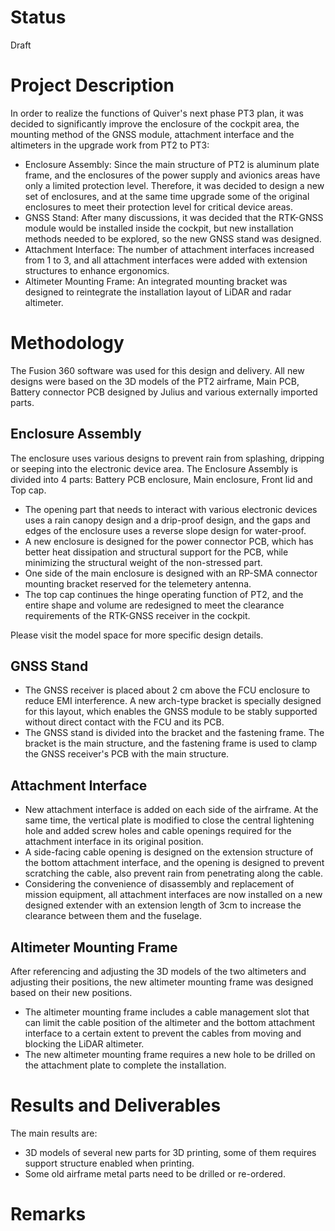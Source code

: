<!--Chinese language comparison included 包含汉语对照-->
# Status 

Draft

# Project Description

In order to realize the functions of Quiver's next phase PT3 plan, it was decided to significantly improve the enclosure of the cockpit area, the mounting method of the GNSS module, attachment interface and the altimeters in the upgrade work from PT2 to PT3:

- Enclosure Assembly: Since the main structure of PT2 is aluminum plate frame, and the enclosures of the power supply and avionics areas have only a limited protection level. Therefore, it was decided to design a new set of enclosures, and at the same time upgrade some of the original enclosures to meet their protection level for critical device areas.
- GNSS Stand: After many discussions, it was decided that the RTK-GNSS module would be installed inside the cockpit, but new installation methods needed to be explored, so the new GNSS stand was designed.
- Attachment Interface: The number of attachment interfaces increased from 1 to 3, and all attachment interfaces were added with extension structures to enhance ergonomics.
- Altimeter Mounting Frame: An integrated mounting bracket was designed to reintegrate the installation layout of LiDAR and radar altimeter.

<!-- 
为了实现Quiver下一阶段的PT3计划中的功能，决定在PT2至PT3的升级工作中，对cockpit区域的外壳、GNSS模块、attachment interface和高度计安装方式进行大幅度改良：

- Enclosure Assembly：由于PT2的主体结构为铝板框架，且电源和航电区域的外壳仅具有有限的防护等级。因此决定设计一套新的外壳，同时对原有的部分外壳进行升级改造，以满足其对关键设备区域的防护性能。
- GNSS Stand：经过多次讨论决定，RTK-GNSS模块将安装在cockpit内部，但需要探索新的安装方式，因此设计了新的GNSS stand。
- Attachment Interface：attachment interface由1个增加为3个，同时所有attachment interface均添加了延伸结构，以强化人机工效。
- Altimeter Mounting Frame：设计了集成安装支架，以重新整合LiDAR和无线电高度计的安装布局。
-->

# Methodology 

The Fusion 360 software was used for this design and delivery. All new designs were based on the 3D models of the PT2 airframe, Main PCB, Battery connector PCB designed by Julius and various externally imported parts.

<!--本次设计和交付均使用Fusion 360软件，所有的新设计均基于Julius所设计的PT2 airframe、Main PCB、Battery connector PCB和各类外部导入的零部件的3d模型。-->

## Enclosure Assembly

The enclosure uses various designs to prevent rain from splashing, dripping or seeping into the electronic device area. The Enclosure Assembly is divided into 4 parts: Battery PCB enclosure, Main enclosure, Front lid and Top cap.

- The opening part that needs to interact with various electronic devices uses a rain canopy design and a drip-proof design, and the gaps and edges of the enclosure uses a reverse slope design for water-proof.
- A new enclosure is designed for the power connector PCB, which has better heat dissipation and structural support for the PCB, while minimizing the structural weight of the non-stressed part.
- One side of the main enclosure is designed with an RP-SMA connector mounting bracket reserved for the telemetery antenna.
- The top cap continues the hinge operating function of PT2, and the entire shape and volume are redesigned to meet the clearance requirements of the RTK-GNSS receiver in the cockpit.

Please visit the model space for more specific design details.

<!--
外壳使用了各种设计以防止雨水溅入、滴落或渗入电子设备区域。Enclosure Assembly分为4个部分，分别为：Battery PCB enclosure、Main enclosure、Front lid和Top cap。

- 在需要与各类电子设备交互的开口部分使用了雨檐设计和防滴落设计，而外壳的缝隙和边缘采用了具有反坡坡度的防渗水设计。
- 为power connector PCB设计了新的外壳，具有现有更好的散热和对PCB的结构支撑作用，同时尽量减轻了非受力部分的结构重量。
- main enclosure的一侧设有为telemetery天线预留的RP-SMA连接器安装支架。
- top cap则延续了PT2的铰链操作的功能，并重新设计了整个外形和体积，以满足机身内RTK-GNSS接收机的净空需求。

请访问model space以查看更多设计细节。

-->

## GNSS Stand

- The GNSS receiver is placed about 2 cm above the FCU enclosure to reduce EMI interference. A new arch-type bracket is specially designed for this layout, which enables the GNSS module to be stably supported without direct contact with the FCU and its PCB.
- The GNSS stand is divided into the bracket and the fastening frame. The bracket is the main structure, and the fastening frame is used to clamp the GNSS receiver's PCB with the main structure.

<!--
- GNSS接收机被置于FCU enclosure上方约2厘米的位置以降低EMI干扰，为此布局专门设计了一个新的拱门式支架，得以使GNSS模块在不直接接触FCU和其PCB的条件下达成稳定支撑。
- GNSS stand分为支架和紧固框架，支架为主体结构，紧固框架用于将GNSS接收机的PCB夹在主体结构上。
-->

## Attachment Interface

- New attachment interface is added on each side of the airframe. At the same time, the vertical plate is modified to close the central lightening hole and added screw holes and cable openings required for the attachment interface in its original position.
- A side-facing cable opening is designed on the extension structure of the bottom attachment interface, and the opening is designed to prevent scratching the cable, also prevent rain from penetrating along the cable.
- Considering the convenience of disassembly and replacement of mission equipment, all attachment interfaces are now installed on a new designed extender with an extension length of 3cm to increase the clearance between them and the fuselage.

<!--
- 在airframe两侧各新增了一个attachment interface。同时对vertical plate进行了改动，闭合了中央的减轻孔，并在其原有位置上增加了attachmen interface所需的螺丝孔位和线缆开口。
- 在底部attachment interface的延伸结构上设计了侧向的线缆开口，且开口处具有防刮蹭线缆和防雨水沿线缆渗入的设计。
- 考虑到便于任务设备的拆装和更换，所有attachment interface现在均安装在新设计的延伸支架上，延伸长度为3cm，以增加其与机身之间的净空距。
-->

## Altimeter Mounting Frame

After referencing and adjusting the 3D models of the two altimeters and adjusting their positions, the new altimeter mounting frame was designed based on their new positions.

- The altimeter mounting frame includes a cable management slot that can limit the cable position of the altimeter and the bottom attachment interface to a certain extent to prevent the cables from moving and blocking the LiDAR altimeter.
- The new altimeter mounting frame requires a new hole to be drilled on the attachment plate to complete the installation.

<!--
在引用并调整了两个高度计的3d模型并调整了位置后，基于其新位置设计了新的高度计安装支架。

- 高度计支架包含了一个理线槽，可在一定程度上限制高度计和底部attachment interface的线缆位置，以防止线缆移动并阻挡LiDAR高度计。
- 新的高度计支架需要在attachment plate上钻出一新的孔位以完成安装。
-->

# Results and Deliverables 

The main results are:
- 3D models of several new parts for 3D printing, some of them requires support structure enabled when printing.
- Some old airframe metal parts need to be drilled or re-ordered.

<!--
主要成果为：
- 多个新部件的3d模型，以供3d打印，部分新零件在打印时需要使用支撑功能。
- 部分旧的airframe金属部件需要钻孔或重新定制。
-->

# Remarks 
